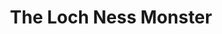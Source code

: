 ---
layout: other-video
permalink: /the-loch-ness-monster
title: The Loch Ness Monster
video_number: 23
release_date: 1994-01-01
description: 
cast: 
video_info:
  - 
video_available: false
medium: mixed
old_cm_description: |
  I was highly interested in cryptozoology, the search for animals unknown to science, so I made this documentary about Nessie. My mission here was to get people to be more open minded and realize that there exist species that have not yet been verified. This documentary was put together well, but I should have scripted my narration. My improvisational speeches sounded very weak.
james_old_star_rating: 2
james_old_number_rating: 7
---